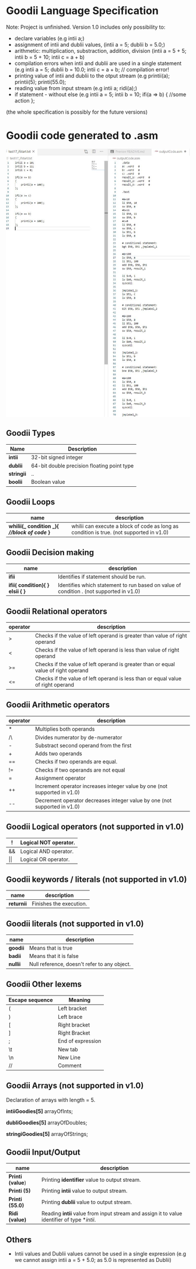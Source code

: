 # Goodii Language Specification

Note: Project is unfinished. Version 1.0 includes only possibility to:
* declare variables (e.g intii a;)
* assignment of intii and dublii values, (intii a = 5; dublii b = 5.0;)
* arithmetic: multiplication, substraction, addition, division (intii a = 5 + 5; intii b = 5 + 10; intii c = a + b)
* compilation errors when intii and dublii are used in a single statement (e.g intii a = 5; dublii b = 10.0; intii c = a + b; // compilation error!
* printing value of intii and dublii to the otput stream (e.g printii(a); printii(5); printi(55.0);
* reading value from input stream (e.g intii a; ridi(a);)
* if statement - without else (e.g intii a = 5; intii b = 10; ifi(a => b) { //some action };

(the whole specification is possibly for the future versions)



# Goodii code generated to .asm

 ![generated_example](./an_example_generated_code.jpg)

## **Goodii Types**

| Name | Description |
| --- | --- |
| **intii** | 32-bit signed integer |
| **dublii** | 64-bit double precision floating point type |
| **stringii** | .. |
| **boolii** | Boolean value |

## **Goodii Loops**

| name | description |
| --- | --- |
| **whilii(_ condition _){ _//block of code_ }** | whilii can execute a block of code as long as condition is true. (not supported in v1.0) | 



## **Goodii Decision making**

| name | description |
| --- | --- |
| **ifii** | Identifies if statement should be run. |
| **ifii( __condition__){ ****}**** elsii ****{**** }** | Identifies which statement to run based on value of condition . (not supported in v1.0)| 

## **Goodii Relational operators**

| operator | description |
| --- | --- |
| > | Checks if the value of left operand is greater than value of right operand |
| < | Checks if the value of left operand is less than value of right operand |
| >= | Checks if the value of left operand is greater than or equal value of right operand |
| <= | Checks if the value of left operand is less than or equal value of right operand |

## **Goodii Arithmetic operators**

| operator | description |
| --- | --- |
| * | Multiplies both operands |
| /\ | Divides numerator by de-numerator |
| - | Substract second operand from the first |
| + | Adds two operands |
| == | Checks if two operands are equal. |
| != | Checks if two operands are not equal |
| = | Assignment operator |
| ++ | Increment operator increases integer value by one (not supported in v1.0) |
| -- | Decrement operator decreases integer value by one (not supported in v1.0) | 

## **Goodii Logical operators (not supported in v1.0)**

| ! | Logical NOT operator. |
| --- | --- |
| &amp;&amp; | Logical AND operator. |
| \|\|| Logical OR operator. |

##

## **Goodii keywords / literals (not supported in v1.0)**
| name | description |
| --- | --- |
| **returnii** | Finishes the execution. |

## **Goodii literals (not supported in v1.0)**

| name | description |
| --- | --- |
| **goodii** | Means that is true |
| **badii** | Means that it is false |
| **nullii** | Null reference, doesn&#39;t refer to any object. |

## **Goodii Other lexems**

| **Escape sequence** | **Meaning** |
| --- | --- |
| ( | Left bracket |
| ) | Left brace |
| [ | Right bracket |
| ] | Right Bracket |
| ; | End of expression |
| \t | New tab |
| \n | New Line |
| // | Comment |

## **Goodii Arrays (not supported in v1.0)**

Declaration of arrays with length = 5.

**intiiGoodies[5]** arrayOfInts;

**dubliGoodies[5]** arrayOfDoubles;

**stringiGoodies[5]** arrayOfStrings;



## Goodii Input/Output
| name | description |
| --- | --- |
| **Printi (value**) | Printing **identifier** value to output stream. |
| **Printi (5)** | Printing **intii** value to output stream. |
| **Printi (55.0)** | Printing **dublii** value to output stream. |
| **Ridi (value)** | Reading **intii** value from input stream and assign it to value identifier of type **intii*. |


## Others

* Intii values and Dublii values cannot be used in a single expression (e.g we cannot assign intii a = 5 + 5.0; as 5.0 is represented as Dublii)

